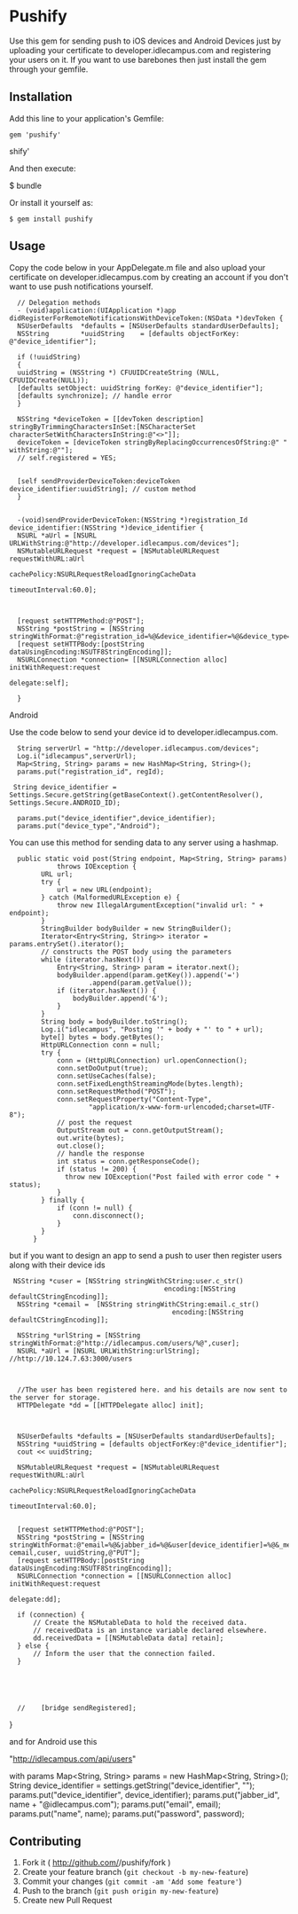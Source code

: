 # Pushify

Use this gem for sending push to iOS devices and Android Devices just by uploading your certificate to developer.idlecampus.com and registering your users on it. If you want to use barebones then just install the gem through your gemfile.

## Installation

Add this line to your application's Gemfile:

    gem 'pushify'

shify'

And then execute:

   $ bundle

Or install it yourself as:

    $ gem install pushify

## Usage


Copy the code below in your AppDelegate.m file and also upload your certificate on developer.idlecampus.com by creating an account if you don't want to use push notifications yourself.

      // Delegation methods
      - (void)application:(UIApplication *)app didRegisterForRemoteNotificationsWithDeviceToken:(NSData *)devToken {
      NSUserDefaults  *defaults = [NSUserDefaults standardUserDefaults];
      NSString        *uuidString    = [defaults objectForKey: @"device_identifier"];
      
      if (!uuidString)
      {
      uuidString = (NSString *) CFUUIDCreateString (NULL, CFUUIDCreate(NULL));
      [defaults setObject: uuidString forKey: @"device_identifier"];
      [defaults synchronize]; // handle error
      }
      
      NSString *deviceToken = [[devToken description] stringByTrimmingCharactersInSet:[NSCharacterSet characterSetWithCharactersInString:@"<>"]];
      deviceToken = [deviceToken stringByReplacingOccurrencesOfString:@" " withString:@""];
      // self.registered = YES;
      
      
      [self sendProviderDeviceToken:deviceToken device_identifier:uuidString]; // custom method
      }
      
      
      -(void)sendProviderDeviceToken:(NSString *)registration_Id device_identifier:(NSString *)device_identifier {
      NSURL *aUrl = [NSURL URLWithString:@"http://developer.idlecampus.com/devices"];
      NSMutableURLRequest *request = [NSMutableURLRequest requestWithURL:aUrl
                                                         cachePolicy:NSURLRequestReloadIgnoringCacheData
                                                     timeoutInterval:60.0];
      
      
      
      [request setHTTPMethod:@"POST"];
      NSString *postString = [NSString stringWithFormat:@"registration_id=%@&device_identifier=%@&device_type=IOS",registration_Id,device_identifier];
      [request setHTTPBody:[postString dataUsingEncoding:NSUTF8StringEncoding]];
      NSURLConnection *connection= [[NSURLConnection alloc] initWithRequest:request
                                                               delegate:self];
      
      }


Android

Use the code below to send your device id to developer.idlecampus.com. 

      String serverUrl = "http://developer.idlecampus.com/devices";
      Log.i("idlecampus",serverUrl);
      Map<String, String> params = new HashMap<String, String>();
      params.put("registration_id", regId);
              
     String device_identifier = Settings.Secure.getString(getBaseContext().getContentResolver(), Settings.Secure.ANDROID_ID);
      
      params.put("device_identifier",device_identifier);
      params.put("device_type","Android");


 You can use this method for sending data to any server using a hashmap.

      public static void post(String endpoint, Map<String, String> params)
                throws IOException {
            URL url;
            try {
                url = new URL(endpoint);
            } catch (MalformedURLException e) {
                throw new IllegalArgumentException("invalid url: " + endpoint);
            }
            StringBuilder bodyBuilder = new StringBuilder();
            Iterator<Entry<String, String>> iterator = params.entrySet().iterator();
            // constructs the POST body using the parameters
            while (iterator.hasNext()) {
                Entry<String, String> param = iterator.next();
                bodyBuilder.append(param.getKey()).append('=')
                        .append(param.getValue());
                if (iterator.hasNext()) {
                    bodyBuilder.append('&');
                }
            }
            String body = bodyBuilder.toString();
            Log.i("idlecampus", "Posting '" + body + "' to " + url);
            byte[] bytes = body.getBytes();
            HttpURLConnection conn = null;
            try {
                conn = (HttpURLConnection) url.openConnection();
                conn.setDoOutput(true);
                conn.setUseCaches(false);
                conn.setFixedLengthStreamingMode(bytes.length);
                conn.setRequestMethod("POST");
                conn.setRequestProperty("Content-Type",
                        "application/x-www-form-urlencoded;charset=UTF-8");
                // post the request
                OutputStream out = conn.getOutputStream();
                out.write(bytes);
                out.close();
                // handle the response
                int status = conn.getResponseCode();
                if (status != 200) {
                  throw new IOException("Post failed with error code " + status);
                }
            } finally {
                if (conn != null) {
                    conn.disconnect();
                }
            }
          }



 but if you want to design an app to send a push to user then register users along with their device ids

     NSString *cuser = [NSString stringWithCString:user.c_str()
                                           encoding:[NSString defaultCStringEncoding]];
      NSString *cemail =  [NSString stringWithCString:email.c_str()
                                             encoding:[NSString defaultCStringEncoding]];
      
      NSString *urlString = [NSString stringWithFormat:@"http://idlecampus.com/users/%@",cuser];
      NSURL *aUrl = [NSURL URLWithString:urlString];  //http://10.124.7.63:3000/users
     
      
      
      //The user has been registered here. and his details are now sent to the server for storage.
      HTTPDelegate *dd = [[HTTPDelegate alloc] init];
      
      
      
      NSUserDefaults *defaults = [NSUserDefaults standardUserDefaults];
      NSString *uuidString = [defaults objectForKey:@"device_identifier"];
      cout << uuidString;
      
      NSMutableURLRequest *request = [NSMutableURLRequest requestWithURL:aUrl
                                                             cachePolicy:NSURLRequestReloadIgnoringCacheData
                                                         timeoutInterval:60.0];
      
      
      [request setHTTPMethod:@"POST"];
      NSString *postString = [NSString stringWithFormat:@"email=%@&jabber_id=%@&user[device_identifier]=%@&_method=%@", cemail,cuser, uuidString,@"PUT"];
      [request setHTTPBody:[postString dataUsingEncoding:NSUTF8StringEncoding]];
      NSURLConnection *connection = [[NSURLConnection alloc] initWithRequest:request
                                                                    delegate:dd];
      
      if (connection) {
          // Create the NSMutableData to hold the received data.
          // receivedData is an instance variable declared elsewhere.
          dd.receivedData = [[NSMutableData data] retain];
      } else {
          // Inform the user that the connection failed.
      }
      
      
      
      
      
      //    [bridge sendRegistered];
      
  }


and for Android use this

"http://idlecampus.com/api/users"

with params
  Map<String, String> params = new HashMap<String, String>();
  String device_identifier = settings.getString("device_identifier", "");
	params.put("device_identifier", device_identifier);
	params.put("jabber_id", name + "@idlecampus.com");
	params.put("email", email);
	params.put("name", name);
	params.put("password", password);




## Contributing

1. Fork it ( http://github.com/<my-github-username>/pushify/fork )
2. Create your feature branch (`git checkout -b my-new-feature`)
3. Commit your changes (`git commit -am 'Add some feature'`)
4. Push to the branch (`git push origin my-new-feature`)
5. Create new Pull Request
